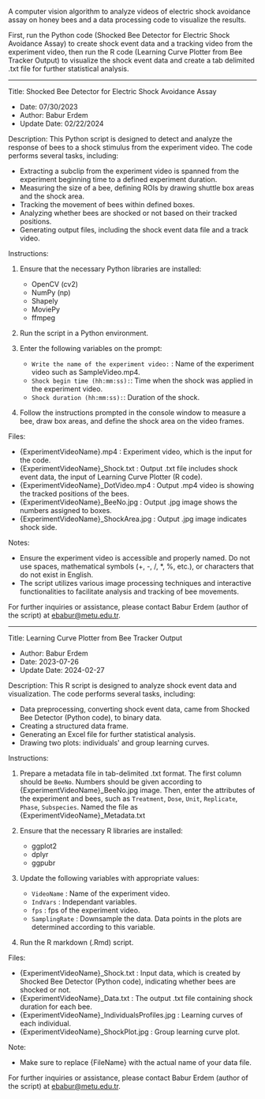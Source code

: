 A computer vision algorithm to analyze videos of electric shock avoidance assay on honey bees and a data processing code to visualize the results.

First, run the Python code (Shocked Bee Detector for Electric Shock Avoidance Assay) to create shock event data and a tracking video from the experiment video, then run the R code (Learning Curve Plotter from Bee Tracker Output) to visualize the shock event data and create a tab delimited .txt file for further statistical analysis.

---
Title: Shocked Bee Detector for Electric Shock Avoidance Assay 
- Date: 07/30/2023
- Author: Babur Erdem
- Update Date: 02/22/2024

Description:
This Python script is designed to detect and analyze the response of bees to a shock stimulus from the experiment video. 
The code performs several tasks, including:	 
- Extracting a subclip from the experiment video is spanned from the experiment beginning time to a defined experiment duration. 
- Measuring the size of a bee, defining ROIs by drawing shuttle box areas and the shock area.
- Tracking the movement of bees within defined boxes.
- Analyzing whether bees are shocked or not based on their tracked positions.
- Generating output files, including the shock event data file and a track video.

Instructions:
1. Ensure that the necessary Python libraries are installed:
	- OpenCV (cv2)
	- NumPy (np)
	- Shapely
	- MoviePy
	- ffmpeg

3. Run the script in a Python environment.

4. Enter the following variables on the prompt:
	- `Write the name of the experiment video:` : Name of the experiment video such as SampleVideo.mp4.
	- `Shock begin time (hh:mm:ss):`: Time when the shock was applied in the experiment video.
	- `Shock duration (hh:mm:ss):`: Duration of the shock.

5. Follow the instructions prompted in the console window to measure a bee, draw box areas, and define the shock area on the video frames.

Files: 
- {ExperimentVideoName}.mp4 : Experiment video, which is the input for the code.
- {ExperimentVideoName}_Shock.txt : Output .txt file includes shock event data, the input of Learning Curve Plotter (R code).
- {ExperimentVideoName}_DotVideo.mp4 : Output .mp4 video is showing the tracked positions of the bees.
- {ExperimentVideoName}_BeeNo.jpg : Output .jpg image shows the numbers assigned to boxes.
- {ExperimentVideoName}_ShockArea.jpg : Output .jpg image indicates shock side.

Notes: 
- Ensure the experiment video is accessible and properly named. Do not use spaces, mathematical symbols (+, -, /, *, %, etc.), or characters that do not exist in English.
- The script utilizes various image processing techniques and interactive functionalities to facilitate analysis and tracking of bee movements.

For further inquiries or assistance, please contact Babur Erdem (author of the script) at ebabur@metu.edu.tr.

---
Title: Learning Curve Plotter from Bee Tracker Output 
- Author: Babur Erdem
- Date: 2023-07-26
- Update Date: 2024-02-27

Description:
This R script is designed to analyze shock event data and visualization. 
The code performs several tasks, including:
- Data preprocessing, converting shock event data, came from Shocked Bee Detector (Python code), to binary data.
- Creating a structured data frame.
- Generating an Excel file for further statistical analysis.
- Drawing two plots: individuals' and group learning curves.

Instructions:
1. Prepare a metadata file in tab-delimited .txt format. The first column should be `BeeNo`. Numbers should be given according to {ExperimentVideoName}_BeeNo.jpg image. Then, enter the attributes of the experiment and bees, such as `Treatment`, `Dose`, `Unit`, `Replicate`, `Phase`, `Subspecies`. Named the file as {ExperimentVideoName}_Metadata.txt

2. Ensure that the necessary R libraries are installed:
	- ggplot2
	- dplyr
	- ggpubr

3. Update the following variables with appropriate values:
	- `VideoName` : Name of the experiment video.
	- `IndVars` : Independant variables.
	- `fps` : fps of the experiment video.
	- `SamplingRate` : Downsample the data. Data points in the plots are determined according to this variable.

4. Run the R markdown (.Rmd) script.

Files: 
- {ExperimentVideoName}_Shock.txt : Input data, which is created by Shocked Bee Detector (Python code), indicating whether bees are shocked or not.
- {ExperimentVideoName}_Data.txt : The output .txt file containing shock duration for each bee.
- {ExperimentVideoName}_IndividualsProfiles.jpg : Learning curves of each individual.
- {ExperimentVideoName}_ShockPlot.jpg : Group learning curve plot.

Note: 
- Make sure to replace {FileName} with the actual name of your data file.

For further inquiries or assistance, please contact Babur Erdem (author of the script) at ebabur@metu.edu.tr.
